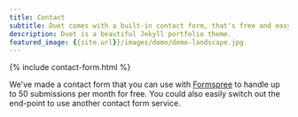 ```yaml
---
title: Contact
subtitle: Duet comes with a built-in contact form, that's free and easy to set up.
description: Duet is a beautiful Jekyll portfolio theme.
featured_image: {{site.url}}/images/demo/demo-landscape.jpg
---
```


{% include contact-form.html %}

We've made a contact form that you can use with [Formspree](https://formspree.io/create/jekyllthemes) to handle up to 50 submissions per month for free. You could also easily switch out the end-point to use another contact form service.
